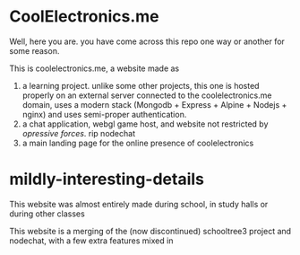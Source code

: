 # CoolElectronics.me

Well, here you are. you have come across this repo one way or another for some reason.

This is coolelectronics.me, a website made as

1. a learning project.
   unlike some other projects, this one is hosted properly on an external server connected to the coolelectronics.me domain, uses a modern stack (Mongodb + Express + Alpine + Nodejs + nginx) and uses semi-proper authentication.
2. a chat application, webgl game host, and website not restricted by _opressive forces_.
   rip nodechat
3. a main landing page for the online presence of coolelectronics

# mildly-interesting-details

This website was almost entirely made during school, in study halls or during other classes

This website is a merging of the (now discontinued) schooltree3 project and nodechat, with a few extra features mixed in

